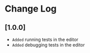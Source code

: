 # Change Log

## [1.0.0]

- `Added` running tests in the editor
- `Added` debugging tests in the editor
